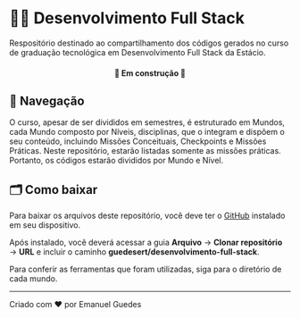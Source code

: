# 👨‍💻 Desenvolvimento Full Stack
Respositório destinado ao compartilhamento dos códigos gerados no curso de graduação tecnológica em Desenvolvimento Full Stack da Estácio.

<h4 align="center">🚧 Em construção 🚧</h4>

## 🧭 Navegação
O curso, apesar de ser divididos em semestres, é estruturado em Mundos, cada Mundo composto por Níveis, disciplinas, que o integram e dispõem o seu conteúdo, incluindo Missões Conceituais, Checkpoints e Missões Práticas. Neste repositório, estarão listadas somente as missões práticas. Portanto, os códigos estarão divididos por Mundo e Nível.

## 🗂 Como baixar
Para baixar os arquivos deste repositório, você deve ter o [GitHub](https://github.com/) instalado em seu dispositivo.

Após instalado, você deverá acessar a guia <b>Arquivo</b> → <b>Clonar repositório</b> → <b>URL</b> e incluir o caminho <b>guedesert/desenvolvimento-full-stack</b>.

Para conferir as ferramentas que foram utilizadas, siga para o diretório de cada mundo.
<hr>
Criado com ❤ por Emanuel Guedes